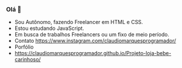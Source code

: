 ### Olá 👋
- Sou Autônomo, fazendo Freelancer em HTML e CSS.
- Estou estudando JavaScript.
- Em busca de trabalhos Freelancers ou um fixo de meio período.
- Contato https://www.instagram.com/claudiomarquesprogramador/
- Porfólio
- https://claudiomarquesprogramador.github.io/Projeto-loja-bebe-carinhoso/
<!--
**claudiomarquesprogramador/claudiomarquesprogramador** is a ✨ _special_ ✨ repository because its `README.md` (this file) appears on your GitHub profile.

Here are some ideas to get you started:

- 🔭 I’m currently working on ...
- 🌱 I’m currently learning ...
- 👯 I’m looking to collaborate on ...
- 🤔 I’m looking for help with ...
- 💬 Ask me about ...
- 📫 How to reach me: ...
- 😄 Pronouns: ...
- ⚡ Fun fact: ...
-->
